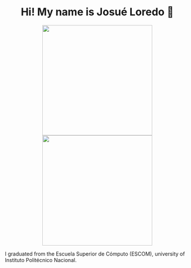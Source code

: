 <h1 align="center">Hi! My name is Josué Loredo 👋</h1>

<div align="center">
  <img width="300rem" src="https://sociedadtecnologiaydeontologia.wordpress.com/wp-content/uploads/2019/01/logotipo_ipn.png">
  <img width="300rem" src="https://upload.wikimedia.org/wikipedia/commons/5/5d/EscudoESCOM.png">
</div>

<p>I graduated from the Escuela Superior de Cómputo (ESCOM), university of Instituto Politécnico Nacional.</p>
<!--
**Josue-LC/Josue-LC** is a ✨ _special_ ✨ repository because its `README.md` (this file) appears on your GitHub profile.

Here are some ideas to get you started:

- 🔭 I’m currently working on ...
- 🌱 I’m currently learning ...
- 👯 I’m looking to collaborate on ...
- 🤔 I’m looking for help with ...
- 💬 Ask me about ...
- 📫 How to reach me: ...
- 😄 Pronouns: ...
- ⚡ Fun fact: ...
-->
